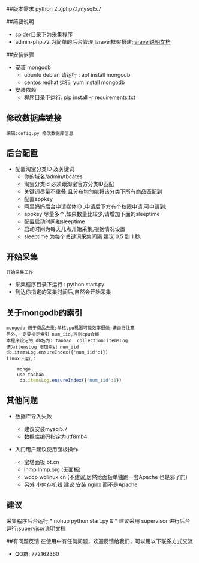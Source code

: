 ##版本需求
python 2.7,php7.1,mysql5.7

##简要说明
* spider目录下为采集程序
* admin-php.7z 为简单的后台管理;laravel框架搭建;[laravel说明文档](https://docs.golaravel.com/docs/5.6/installation/ "laravel说明文档")

##安装步骤
* 安装 mongodb
  * ubuntu debian 请运行  : apt install mongodb
  * centos redhat 运行: yum install mongodb
* 安装依赖
  * 程序目录下运行: pip install -r requirements.txt

## 修改数据库链接
    编辑config.py 修改数据库信息

## 后台配置
*  配置淘宝分类ID 及关键词
    * 你的域名/admin/tbcates
     * 淘宝分类id 必须跟淘宝官方分类ID匹配
     * 关键词尽量不重叠,且分布均匀能将该分类下所有商品匹配到
    * 配置appkey
     * 阿里妈妈后台申请媒体ID ,申请后下方有个权限申请,可申请到;
     * appkey 尽量多个,如果数量比较少,请增加下面的sleeptime
    * 配置启动时间和sleeptime
     * 启动时间为每天几点开始采集,根据情况设置
     * sleeptime 为每个关键词采集间隔  建议 0.5  到 1 秒;

## 开始采集
    开始采集工作
*  采集程序目录下运行 : python start.py
*  到达你指定的采集时间后,自然会开始采集

## 关于mongodb的索引
    mongodb 用于商品去重;单核cpu机器可能效率很低;请自行注意
    另外,一定要指定索引 num_iid,否则cpu会爆
    本程序设定的 db名为: taobao  collection:itemsLog
    请为itemsLog 增加索引 num_iid
    db.itemsLog.ensureIndex({'num_iid':1})
    linux下运行:
```javascript
    mongo
    use taobao
     db.itemsLog.ensureIndex({'num_iid':1})
```
## 其他问题

* 数据库导入失败
    * 建议安装mysql5.7
    * 数据库编码指定为utf8mb4

* 入门用户建议使用面板操作
    * 宝塔面板  bt.cn
    * lnmp  lnmp.org (无面板)
    * wdcp  wdlinux.cn (不建议,居然给面板单独跑一套Apache 也是邪了门)
    * 另外 小内存机器 建议  安装 nginx 而不是Apache



## 建议
采集程序后台运行
	* nohup python start.py &
	* 建议采用 supervisor 进行后台运行;[supervisor说明文档](https://github.com/Supervisor/supervisor)




##有问题反馈
在使用中有任何问题，欢迎反馈给我们，可以用以下联系方式交流

* QQ群: 772162360